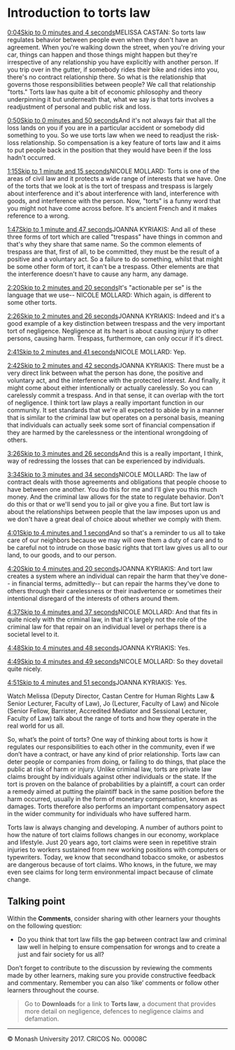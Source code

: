 # Introduction to torts law

[0:04Skip to 0 minutes and 4 seconds](https://www.futurelearn.com/courses/law-for-non-lawyers/3/steps/177755#)MELISSA CASTAN: So torts law regulates behavior between people even when they don't have an agreement. When you're walking down the street, when you're driving your car, things can happen and those things might happen but they're irrespective of any relationship you have explicitly with another person. If you trip over in the gutter, if somebody rides their bike and rides into you, there's no contract relationship there. So what is the relationship that governs those responsibilities between people? We call that relationship "torts." Torts law has quite a bit of economic philosophy and theory underpinning it but underneath that, what we say is that torts involves a readjustment of personal and public risk and loss.

[0:50Skip to 0 minutes and 50 seconds](https://www.futurelearn.com/courses/law-for-non-lawyers/3/steps/177755#)And it's not always fair that all the loss lands on you if you are in a particular accident or somebody did something to you. So we use torts law when we need to readjust the risk-loss relationship. So compensation is a key feature of torts law and it aims to put people back in the position that they would have been if the loss hadn't occurred.

[1:15Skip to 1 minute and 15 seconds](https://www.futurelearn.com/courses/law-for-non-lawyers/3/steps/177755#)NICOLE MOLLARD: Torts is one of the areas of civil law and it protects a wide range of interests that we have. One of the torts that we look at is the tort of trespass and trespass is largely about interference and it's about interference with land, interference with goods, and interference with the person. Now, "torts" is a funny word that you might not have come across before. It's ancient French and it makes reference to a wrong.

[1:47Skip to 1 minute and 47 seconds](https://www.futurelearn.com/courses/law-for-non-lawyers/3/steps/177755#)JOANNA KYRIAKIS: And all of these three forms of tort which are called "trespass" have things in common and that's why they share that same name. So the common elements of trespass are that, first of all, to be committed, they must be the result of a positive and a voluntary act. So a failure to do something, whilst that might be some other form of tort, it can't be a trespass. Other elements are that the interference doesn't have to cause any harm, any damage.

[2:20Skip to 2 minutes and 20 seconds](https://www.futurelearn.com/courses/law-for-non-lawyers/3/steps/177755#)It's "actionable per se" is the language that we use-- NICOLE MOLLARD: Which again, is different to some other torts.

[2:26Skip to 2 minutes and 26 seconds](https://www.futurelearn.com/courses/law-for-non-lawyers/3/steps/177755#)JOANNA KYRIAKIS: Indeed and it's a good example of a key distinction between trespass and the very important tort of negligence. Negligence at its heart is about causing injury to other persons, causing harm. Trespass, furthermore, can only occur if it's direct.

[2:41Skip to 2 minutes and 41 seconds](https://www.futurelearn.com/courses/law-for-non-lawyers/3/steps/177755#)NICOLE MOLLARD: Yep.

[2:42Skip to 2 minutes and 42 seconds](https://www.futurelearn.com/courses/law-for-non-lawyers/3/steps/177755#)JOANNA KYRIAKIS: There must be a very direct link between what the person has done, the positive and voluntary act, and the interference with the protected interest. And finally, it might come about either intentionally or actually carelessly. So you can carelessly commit a trespass. And in that sense, it can overlap with the tort of negligence. I think tort law plays a really important function in our community. It set standards that we're all expected to abide by in a manner that is similar to the criminal law but operates on a personal basis, meaning that individuals can actually seek some sort of financial compensation if they are harmed by the carelessness or the intentional wrongdoing of others.

[3:26Skip to 3 minutes and 26 seconds](https://www.futurelearn.com/courses/law-for-non-lawyers/3/steps/177755#)And this is a really important, I think, way of redressing the losses that can be experienced by individuals.

[3:34Skip to 3 minutes and 34 seconds](https://www.futurelearn.com/courses/law-for-non-lawyers/3/steps/177755#)NICOLE MOLLARD: The law of contract deals with those agreements and obligations that people choose to have between one another. You do this for me and I'll give you this much money. And the criminal law allows for the state to regulate behavior. Don't do this or that or we'll send you to jail or give you a fine. But tort law is about the relationships between people that the law imposes upon us and we don't have a great deal of choice about whether we comply with them.

[4:01Skip to 4 minutes and 1 second](https://www.futurelearn.com/courses/law-for-non-lawyers/3/steps/177755#)And so that's a reminder to us all to take care of our neighbors because we may will owe them a duty of care and to be careful not to intrude on those basic rights that tort law gives us all to our land, to our goods, and to our person.

[4:20Skip to 4 minutes and 20 seconds](https://www.futurelearn.com/courses/law-for-non-lawyers/3/steps/177755#)JOANNA KYRIAKIS: And tort law creates a system where an individual can repair the harm that they've done-- in financial terms, admittedly-- but can repair the harms they've done to others through their carelessness or their inadvertence or sometimes their intentional disregard of the interests of others around them.

[4:37Skip to 4 minutes and 37 seconds](https://www.futurelearn.com/courses/law-for-non-lawyers/3/steps/177755#)NICOLE MOLLARD: And that fits in quite nicely with the criminal law, in that it's largely not the role of the criminal law for that repair on an individual level or perhaps there is a societal level to it.

[4:48Skip to 4 minutes and 48 seconds](https://www.futurelearn.com/courses/law-for-non-lawyers/3/steps/177755#)JOANNA KYRIAKIS: Yes.

[4:49Skip to 4 minutes and 49 seconds](https://www.futurelearn.com/courses/law-for-non-lawyers/3/steps/177755#)NICOLE MOLLARD: So they dovetail quite nicely.

[4:51Skip to 4 minutes and 51 seconds](https://www.futurelearn.com/courses/law-for-non-lawyers/3/steps/177755#)JOANNA KYRIAKIS: Yes.

Watch Melissa (Deputy Director, Castan Centre for Human Rights Law & Senior Lecturer, Faculty of Law), Jo (Lecturer, Faculty of Law) and Nicole (Senior Fellow, Barrister, Accredited Mediator and Sessional Lecturer, Faculty of Law) talk about the range of torts and how they operate in the real world for us all.

So, what’s the point of torts? One way of thinking about torts is how it regulates our responsibilities to each other in the community, even if we don’t have a contract, or have any kind of prior relationship. Torts law can deter people or companies from doing, or failing to do things, that place the public at risk of harm or injury. Unlike criminal law, torts are private law claims brought by individuals against other individuals or the state. If the tort is proven on the balance of probabilities by a plaintiff, a court can order a remedy aimed at putting the plaintiff back in the same position before the harm occurred, usually in the form of monetary compensation, known as damages. Torts therefore also performs an important compensatory aspect in the wider community for individuals who have suffered harm.

Torts law is always changing and developing. A number of authors point to how the nature of tort claims follows changes in our economy, workplace and lifestyle. Just 20 years ago, tort claims were seen in repetitive strain injuries to workers sustained from new working positions with computers or typewriters. Today, we know that secondhand tobacco smoke, or asbestos are dangerous because of tort claims. Who knows, in the future, we may even see claims for long term environmental impact because of climate change.

## Talking point

Within the **Comments**, consider sharing with other learners your thoughts on the following question:

- Do you think that tort law fills the gap between contract law and criminal law well in helping to ensure compensation for wrongs and to create a just and fair society for us all?

Don’t forget to contribute to the discussion by reviewing the comments made by other learners, making sure you provide constructive feedback and commentary. Remember you can also ‘like’ comments or follow other learners throughout the course.

> Go to **Downloads** for a link to **Torts law**, a document that provides more detail on negligence, defences to negligence claims and defamation.

------

© Monash University 2017. CRICOS No. 00008C